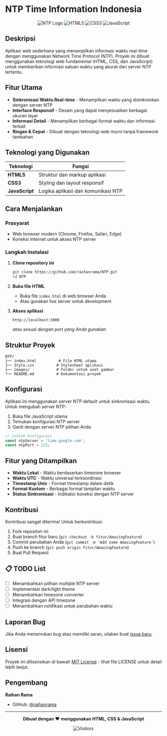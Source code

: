 # NTP Time Information Indonesia

<div align="center">

![NTP Logo](https://img.shields.io/badge/NTP-Time%20Sync-blue?style=for-the-badge&logo=clock&logoColor=white)
![HTML5](https://img.shields.io/badge/HTML5-E34F26?style=for-the-badge&logo=html5&logoColor=white)
![CSS3](https://img.shields.io/badge/CSS3-1572B6?style=for-the-badge&logo=css3&logoColor=white)
![JavaScript](https://img.shields.io/badge/JavaScript-F7DF1E?style=for-the-badge&logo=javascript&logoColor=black)

</div>

## Deskripsi

Aplikasi web sederhana yang menampilkan informasi waktu real-time dengan menggunakan Network Time Protocol (NTP). Proyek ini dibuat menggunakan teknologi web fundamental (HTML, CSS, dan JavaScript) untuk memberikan informasi satuan waktu yang akurat dari server NTP tertentu.

##  Fitur Utama

- **Sinkronisasi Waktu Real-time** - Menampilkan waktu yang disinkronkan dengan server NTP
- **Interface Responsif** - Desain yang dapat menyesuaikan berbagai ukuran layar
- **Informasi Detail** - Menampilkan berbagai format waktu dan informasi terkait
- **Ringan & Cepat** - Dibuat dengan teknologi web murni tanpa framework tambahan

##  Teknologi yang Digunakan

| Teknologi | Fungsi |
|-----------|--------|
| **HTML5** | Struktur dan markup aplikasi |
| **CSS3** | Styling dan layout responsif |
| **JavaScript** | Logika aplikasi dan komunikasi NTP |

##  Cara Menjalankan

### Prasyarat
- Web browser modern (Chrome, Firefox, Safari, Edge)
- Koneksi internet untuk akses NTP server

### Langkah Instalasi

1. **Clone repository ini**
   ```bash
   git clone https://github.com/raihanrama/NTP.git
   cd NTP
   ```

2. **Buka file HTML**
   - Buka file `index.html` di web browser Anda
   - Atau gunakan live server untuk development

3. **Akses aplikasi**
   ```
   http://localhost:3000
   ```
   *atau sesuai dengan port yang Anda gunakan*

## Struktur Proyek

```
NTP/
├── index.html          # File HTML utama
├── Style.css          # Stylesheet aplikasi
├── images/            # Folder untuk aset gambar
└── README.md          # Dokumentasi proyek
```

## Konfigurasi

Aplikasi ini menggunakan server NTP default untuk sinkronisasi waktu. Untuk mengubah server NTP:

1. Buka file JavaScript utama
2. Temukan konfigurasi NTP server
3. Ganti dengan server NTP pilihan Anda

```javascript
// Contoh konfigurasi
const ntpServer = 'time.google.com';
const ntpPort = 123;
```

## Fitur yang Ditampilkan

- **Waktu Lokal** - Waktu berdasarkan timezone browser
- **Waktu UTC** - Waktu universal terkoordinasi
- **Timestamp Unix** - Format timestamp dalam detik
- **Format Kustom** - Berbagai format tampilan waktu
- **Status Sinkronisasi** - Indikator koneksi dengan NTP server

## Kontribusi

Kontribusi sangat diterima! Untuk berkontribusi:

1. Fork repositori ini
2. Buat branch fitur baru (`git checkout -b fitur/AmazingFeature`)
3. Commit perubahan Anda (`git commit -m 'Add some AmazingFeature'`)
4. Push ke branch (`git push origin fitur/AmazingFeature`)
5. Buat Pull Request

## 📋 TODO List

- [ ] Menambahkan pilihan multiple NTP server
- [ ] Implementasi dark/light theme
- [ ] Menambahkan timezone converter
- [ ] Integrasi dengan API timezone
- [ ] Menambahkan notifikasi untuk perubahan waktu

## Laporan Bug

Jika Anda menemukan bug atau memiliki saran, silakan buat [issue baru](https://github.com/raihanrama/NTP/issues/new).

## Lisensi

Proyek ini dilisensikan di bawah [MIT License](LICENSE) - lihat file LICENSE untuk detail lebih lanjut.

## Pengembang

**Raihan Rama**
- GitHub: [@raihanrama](https://github.com/raihanrama)

---

<div align="center">

**Dibuat dengan** ❤️ **menggunakan HTML, CSS & JavaScript**

![Visitors](https://visitor-badge.laobi.icu/badge?page_id=raihanrama.NTP)

</div>
